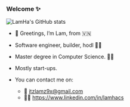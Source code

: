### Welcome ✨

![LamHa's GitHub stats](https://github-readme-stats.vercel.app/api?username=HaLamUs&show_icons=true&theme=synthwave)


- 👋 Greetings, I’m Lam, from 🇻🇳
- Software engineer, builder, hodl 👷‍♂️
- Master degree in Computer Science. 👨‍🎓
- Mostly start-ups.

- You can contact me on:
    *   📩 itzlamz9x@gmail.com
    *   👨‍💻 https://www.linkedin.com/in/lamhacs
